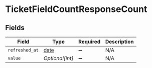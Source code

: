 # TicketFieldCountResponseCount


## Fields

| Field                                                                | Type                                                                 | Required                                                             | Description                                                          |
| -------------------------------------------------------------------- | -------------------------------------------------------------------- | -------------------------------------------------------------------- | -------------------------------------------------------------------- |
| `refreshed_at`                                                       | [date](https://docs.python.org/3/library/datetime.html#date-objects) | :heavy_minus_sign:                                                   | N/A                                                                  |
| `value`                                                              | *Optional[int]*                                                      | :heavy_minus_sign:                                                   | N/A                                                                  |